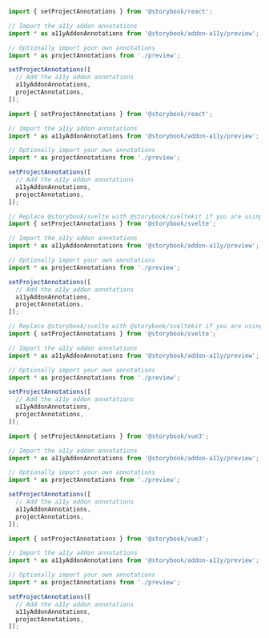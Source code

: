 ```ts filename=".storybook/vitest.setup.ts" renderer="react" language="ts"
import { setProjectAnnotations } from '@storybook/react';

// Import the a11y addon annotations
import * as a11yAddonAnnotations from '@storybook/addon-a11y/preview';

// Optionally import your own annotations
import * as projectAnnotations from './preview';

setProjectAnnotations([
  // Add the a11y addon annotations
  a11yAddonAnnotations,
  projectAnnotations,
]);
```

```js filename=".storybook/vitest.setup.js" renderer="react" language="js"
import { setProjectAnnotations } from '@storybook/react';

// Import the a11y addon annotations
import * as a11yAddonAnnotations from '@storybook/addon-a11y/preview';

// Optionally import your own annotations
import * as projectAnnotations from './preview';

setProjectAnnotations([
  // Add the a11y addon annotations
  a11yAddonAnnotations,
  projectAnnotations,
]);
```

```ts filename=".storybook/vitest.setup.ts" renderer="svelte" language="ts"
// Replace @storybook/svelte with @storybook/sveltekit if you are using SvelteKit
import { setProjectAnnotations } from '@storybook/svelte';

// Import the a11y addon annotations
import * as a11yAddonAnnotations from '@storybook/addon-a11y/preview';

// Optionally import your own annotations
import * as projectAnnotations from './preview';

setProjectAnnotations([
  // Add the a11y addon annotations
  a11yAddonAnnotations,
  projectAnnotations,
]);
```

```js filename=".storybook/vitest.setup.js" renderer="svelte" language="js"
// Replace @storybook/svelte with @storybook/sveltekit if you are using SvelteKit
import { setProjectAnnotations } from '@storybook/svelte';

// Import the a11y addon annotations
import * as a11yAddonAnnotations from '@storybook/addon-a11y/preview';

// Optionally import your own annotations
import * as projectAnnotations from './preview';

setProjectAnnotations([
  // Add the a11y addon annotations
  a11yAddonAnnotations,
  projectAnnotations,
]);
```

```ts filename=".storybook/vitest.setup.ts" renderer="vue" language="ts"
import { setProjectAnnotations } from '@storybook/vue3';

// Import the a11y addon annotations
import * as a11yAddonAnnotations from '@storybook/addon-a11y/preview';

// Optionally import your own annotations
import * as projectAnnotations from './preview';

setProjectAnnotations([
  // Add the a11y addon annotations
  a11yAddonAnnotations,
  projectAnnotations,
]);
```

```js filename=".storybook/vitest.setup.js" renderer="vue" language="js"
import { setProjectAnnotations } from '@storybook/vue3';

// Import the a11y addon annotations
import * as a11yAddonAnnotations from '@storybook/addon-a11y/preview';

// Optionally import your own annotations
import * as projectAnnotations from './preview';

setProjectAnnotations([
  // Add the a11y addon annotations
  a11yAddonAnnotations,
  projectAnnotations,
]);
```
